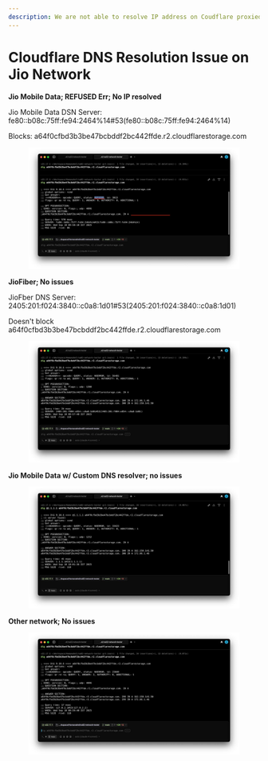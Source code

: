 ```yaml
---
description: We are not able to resolve IP address on Coudflare proxied mode on Jio.
---
```


# Cloudflare DNS Resolution Issue on Jio Network

**Jio Mobile Data; REFUSED Err; No IP resolved**

Jio Mobile Data DSN Server: fe80::b08c:75ff:fe94:2464%14#53(fe80::b08c:75ff:fe94:2464%14)

Blocks: a64f0cfbd3b3be47bcbddf2bc442ffde.r2.cloudflarestorage.com

<figure><img src=".gitbook/assets/Jio Mobile Data.jpg" alt=""><figcaption></figcaption></figure>





**JioFiber; No issues**

JioFber DNS Server: 2405:201:f024:3840::c0a8:1d01#53(2405:201:f024:3840::c0a8:1d01)

Doesn't block a64f0cfbd3b3be47bcbddf2bc442ffde.r2.cloudflarestorage.com

<figure><img src=".gitbook/assets/Jio Fiber.jpg" alt=""><figcaption></figcaption></figure>







**Jio Mobile Data w/ Custom DNS resolver; no issues**

<figure><img src=".gitbook/assets/Jio Mobile Data with custom resolver.jpg" alt=""><figcaption></figcaption></figure>







**Other network; No issues**

<figure><img src=".gitbook/assets/Other network.jpg" alt=""><figcaption></figcaption></figure>
